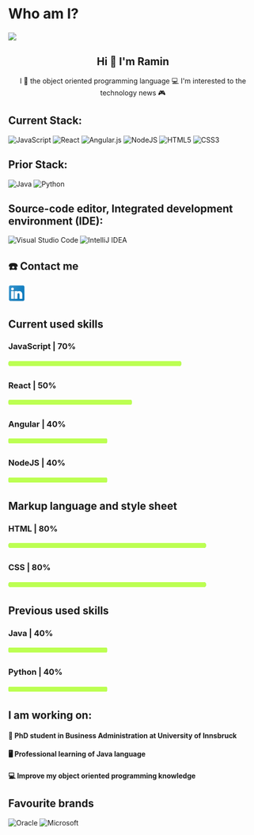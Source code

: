 


# Who am I?
<img align = "center" src ="https://github.com/raminabolghasemi/raminabolghasemi/assets/126275041/4fc50f64-3954-4cef-b605-5207cb9d2ddd.svg">

<h2 align ="center"> Hi 👋 I'm Ramin </h2>

<p align ="center"> I 💟 the object oriented programming language 💻 I'm  interested to the technology news  🎮</p>



<h2 align ="left"> Current Stack: </h2>

![JavaScript](https://img.shields.io/badge/javascript-%23323330.svg?style=for-the-badge&logo=javascript&logoColor=%23F7DF1E) 
![React](https://img.shields.io/badge/react-%2320232a.svg?style=for-the-badge&logo=react&logoColor=%2361DAFB) 
![Angular.js](https://img.shields.io/badge/angular.js-%23E23237.svg?style=for-the-badge&logo=angularjs&logoColor=white)
![NodeJS](https://img.shields.io/badge/node.js-6DA55F?style=for-the-badge&logo=node.js&logoColor=white) 
![HTML5](https://img.shields.io/badge/html5-%23E34F26.svg?style=for-the-badge&logo=html5&logoColor=white) 
![CSS3](https://img.shields.io/badge/css3-%231572B6.svg?style=for-the-badge&logo=css3&logoColor=white) 

<h2 align ="left">  Prior Stack: </h2>

![Java](https://img.shields.io/badge/java-%23ED8B00.svg?style=for-the-badge&logo=openjdk&logoColor=white) 
![Python](https://img.shields.io/badge/python-3670A0?style=for-the-badge&logo=python&logoColor=ffdd54)

<h2 align ="left"> Source-code editor, Integrated development environment (IDE):</h2>

![Visual Studio Code](https://img.shields.io/badge/Visual%20Studio%20Code-0078d7.svg?style=for-the-badge&logo=visual-studio-code&logoColor=white)
![IntelliJ IDEA](https://img.shields.io/badge/IntelliJIDEA-000000.svg?style=for-the-badge&logo=intellij-idea&logoColor=white)

<h2 align ="left"> ☎️ Contact me </h2>

<a href="https://at.linkedin.com/in/ramin-abolghasemi-komleh-b32510295"> <img src="https://github.com/raminabolghasemi/raminabolghasemi/blob/main/image/icons8-linkedin-logo-34.png?raw=true"> </a>

<h2 align ="left"> Current used skills </h2>

<h3 align ="left"> JavaScript | 70% </h3> <img src ="https://github.com/raminabolghasemi/raminabolghasemi/blob/main/image/bar.png?raw=true" height= "16px" width="350px">
<h3 align ="left"> React | 50% </h3> <img src ="https://github.com/raminabolghasemi/raminabolghasemi/blob/main/image/bar.png?raw=true" height= "16px" width="250px">
<h3 align ="left"> Angular | 40% </h3> <img src ="https://github.com/raminabolghasemi/raminabolghasemi/blob/main/image/bar.png?raw=true" height= "16px" width="200px">
<h3 align ="left"> NodeJS | 40% </h3> <img src ="https://github.com/raminabolghasemi/raminabolghasemi/blob/main/image/bar.png?raw=true" height= "16px" width="200px">

<h2 align ="left"> Markup language and style sheet </h2>

<h3 align ="left"> HTML | 80% </h3> <img src ="https://github.com/raminabolghasemi/raminabolghasemi/blob/main/image/bar.png?raw=true" height= "16px" width="400px">
<h3 align ="left"> CSS | 80% </h3> <img src ="https://github.com/raminabolghasemi/raminabolghasemi/blob/main/image/bar.png?raw=true" height= "16px" width="400px">

<h2 align ="left"> Previous used skills </h2>

<h3 align ="left"> Java | 40% </h3> <img src ="https://github.com/raminabolghasemi/raminabolghasemi/blob/main/image/bar.png?raw=true" height= "16px" width="200px">
<h3 align ="left"> Python | 40% </h3> <img src ="https://github.com/raminabolghasemi/raminabolghasemi/blob/main/image/bar.png?raw=true" height= "16px" width="200px">


<h2 align ="left"> I am working on: </h2>

<h4 align ="left"> 🎒 PhD student in Business Administration at University of Innsbruck </h4>
<h4 align ="left"> 🖥 Professional learning of Java language </h4>
<h4 align ="left"> 💻 Improve my object oriented programming knowledge </h4>


<h2 align ="left"> Favourite brands </h2>

![Oracle](https://img.shields.io/badge/Oracle-F80000?style=for-the-badge&logo=oracle&logoColor=white) ![Microsoft](https://img.shields.io/badge/Microsoft-0078D4?style=for-the-badge&logo=microsoft&logoColor=white) 
